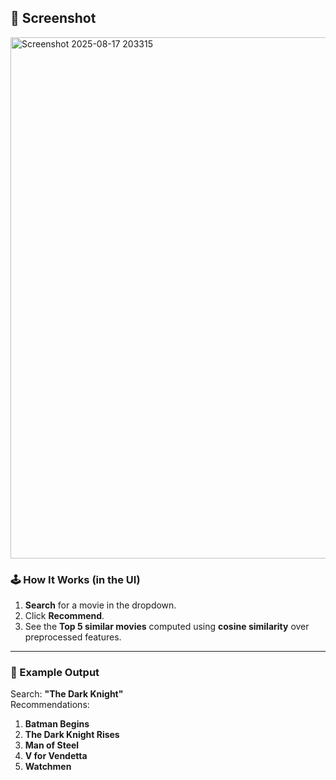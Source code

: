 ## 📸 Screenshot
<img width="1919" height="834" alt="Screenshot 2025-08-17 203315" src="https://github.com/user-attachments/assets/c11ea709-9466-4ee3-967b-4db02a929629" />


### 🕹️ How It Works (in the UI)
1. **Search** for a movie in the dropdown.
2. Click **Recommend**.
3. See the **Top 5 similar movies** computed using **cosine similarity** over preprocessed features.

---

### 🧪 Example Output

Search: **"The Dark Knight"**  
Recommendations:
1. **Batman Begins**
2. **The Dark Knight Rises**
3. **Man of Steel**
4. **V for Vendetta**
5. **Watchmen**




